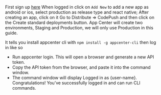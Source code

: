 First sign up [here](https://appcenter.ms/create-account) 
When logged in click on `Add New` to add a new app as android or ios, select production as release type and react native;
After creating an app, click on it  Go to Distribute => CodePush and then click on the Create standard deployments button. App Center will create two environments, Staging and Production, we will only use Production in this guide.

It tells you install appcenter cli with `npm install -g appcenter-cli` then log in like so 
- Run appcenter login. This will open a browser and generate a new API token.
- Copy the API token from the browser, and paste it into the command window.
- The command window will display Logged in as {user-name}.
Congratulations! You’ve successfully logged in and can run CLI commands.